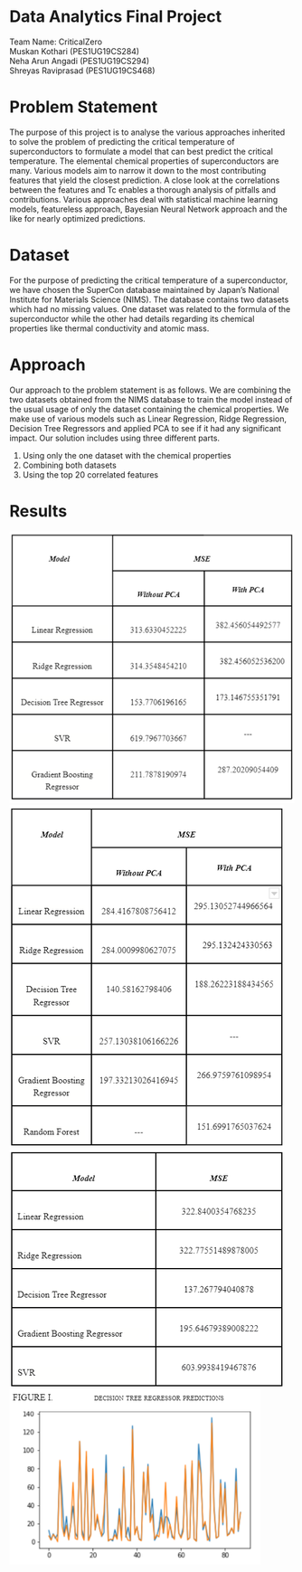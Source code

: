 # Data Analytics Final Project 
Team Name: CriticalZero <br> 
Muskan Kothari (PES1UG19CS284) <br>
Neha Arun Angadi (PES1UG19CS294) <br>
Shreyas Raviprasad (PES1UG19CS468)

# Problem Statement
The purpose of this project is to analyse the various approaches inherited to solve the problem of predicting the critical temperature of superconductors to formulate a model that can best predict the critical temperature. The elemental chemical properties of superconductors are many. Various models aim to narrow it down to the most contributing features that yield the closest prediction. A close look at the correlations between the features and Tc enables a thorough analysis of pitfalls and contributions. Various approaches deal with statistical machine learning models, featureless approach, Bayesian Neural Network approach and the like for nearly optimized predictions.

# Dataset
For the purpose of predicting the critical temperature of a superconductor, we have chosen the SuperCon database maintained by Japan’s National Institute for Materials Science (NIMS). 
The database contains two datasets which had no missing values. One dataset was related to the formula of the superconductor while the other had details regarding its chemical properties like thermal conductivity and atomic mass.

# Approach
Our approach to the problem statement is as follows. We are combining the two datasets obtained from the NIMS database to train the model instead of the usual usage of only the dataset containing the chemical properties.
We make use of various models such as Linear Regression, Ridge Regression, Decision Tree Regressors and applied PCA to see if it had any significant impact. Our solution includes using three different parts. <br>
1. Using only the one dataset with the chemical properties
2. Combining both datasets
3. Using the top 20 correlated features

# Results
![](https://github.com/SRP457/DataAnalytics/blob/main/table1.png?raw=true)   ![](https://github.com/SRP457/DataAnalytics/blob/main/table2.png?raw=true)
![](https://github.com/SRP457/DataAnalytics/blob/main/table3.png?raw=true)   
![](https://github.com/SRP457/DataAnalytics/blob/main/figure1.png?raw=true)
